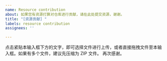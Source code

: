 ```yaml
---
name: Resource contribution
about: 如果您有资源打算对仓库进行贡献，请在此处提交资源，谢谢。
title: "[资源贡献] "
labels: resource contribution
assignees: ''

---
```


点击紧贴本输入框下方的文字，即可选择文件进行上传，或者直接拖拽文件至本输入框。如果有多个文件，建议先压缩为 ZIP 文件。
再次感谢。

